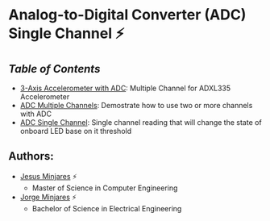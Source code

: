 # **Analog-to-Digital Converter (ADC) Single Channel :zap:**

## ***Table of Contents***    
 * [3-Axis Accelerometer with ADC](https://github.com/jminjares4/MSP432-Example-Codes/tree/main/Analog%20to%20Digital%20Converter%20(ADC)/ADC%203-Axis%20Accelerometer): Multiple Channel for ADXL335 Accelerometer
 * [ADC Multiple Channels](https://github.com/jminjares4/MSP432-Example-Codes/tree/main/Analog%20to%20Digital%20Converter%20(ADC)/ADC%20Multiple%20Channel): Demostrate how to use two or more channels with ADC 
 * [ADC Single Channel](https://github.com/jminjares4/MSP432-Example-Codes/tree/main/Analog%20to%20Digital%20Converter%20(ADC)/ADC%20Single%20Channel): Single channel reading that will change the state of onboard LED base on it threshold

## **Authors:**
  - [Jesus Minjares](https://github.com/jminjares4) :zap:
    - Master of Science in Computer Engineering
  - [Jorge Minjares](https://github.com/JorgeMinjares) :zap:
    - Bachelor of Science in Electrical Engineering